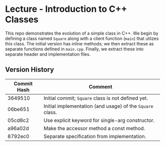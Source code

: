 # Lecture - Introduction to C++ Classes

This repo demonstrates the evolution of a simple class in C++. We begin by defining a class named `Square` along with a client function (`main`) that utlizes this class. The initial version has inline methods; we then extract these as separate functions defined in `main.cpp`. Finally, we extract these into separate header and implementation files.

## Version History

|Commit Hash|Comment|
|-----------|-------|
|3649510    | Initial commit; `Square` class is not defined yet.|
|06be651    | Initial implementation (and usage) of the `Square` class.|
|05cd8c2    | Use explicit keyword for single-arg constructor.|
|a96a02d    | Make the accessor method a const method.|
|8792ec0    | Separate specification from implementation.|
